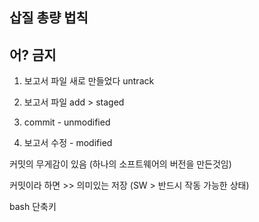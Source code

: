 ## 삽질 총량 법칙

## 어? 금지

1. 보고서 파일 새로 만들었다 untrack

2. 보고서 파일 add > staged
3. commit - unmodified
4. 보고서 수정 - modified





커밋의 무게감이 있음 (하나의 소프트웨어의 버전을 만든것임)

커밋이라 하면 >> 의미있는 저장 (SW > 반드시 작동 가능한 상태)



bash 단축키